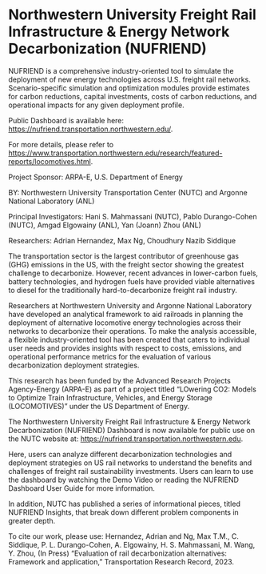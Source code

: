 # Northwestern University Freight Rail Infrastructure & Energy Network Decarbonization (NUFRIEND)
NUFRIEND is a comprehensive industry-oriented tool to simulate the deployment of new energy technologies across U.S. freight rail networks. Scenario-specific simulation and optimization modules provide estimates for carbon reductions, capital investments, costs of carbon reductions, and operational impacts for any given deployment profile.

Public Dashboard is available here: https://nufriend.transportation.northwestern.edu/. 

For more details, please refer to https://www.transportation.northwestern.edu/research/featured-reports/locomotives.html.

Project Sponsor: ARPA-E, U.S. Department of Energy

BY: Northwestern University Transportation Center (NUTC) and Argonne National Laboratory (ANL)

Principal Investigators: Hani S. Mahmassani (NUTC), Pablo Durango-Cohen (NUTC), Amgad Elgowainy (ANL), Yan (Joann) Zhou (ANL)

Researchers: Adrian Hernandez, Max Ng, ‪Choudhury Nazib Siddique

The transportation sector is the largest contributor of greenhouse gas (GHG) emissions in the US, with the freight sector showing the greatest challenge to decarbonize. However, recent advances in lower-carbon fuels, battery technologies, and hydrogen fuels have provided viable alternatives to diesel for the traditionally hard-to-decarbonize freight rail industry.

Researchers at Northwestern University and Argonne National Laboratory have developed an analytical framework to aid railroads in planning the deployment of alternative locomotive energy technologies across their networks to decarbonize their operations. To make the analysis accessible, a flexible industry-oriented tool has been created that caters to individual user needs and provides insights with respect to costs, emissions, and operational performance metrics for the evaluation of various decarbonization deployment strategies.

This research has been funded by the Advanced Research Projects Agency-Energy (ARPA-E) as part of a project titled “LOwering CO2: Models to Optimize Train Infrastructure, Vehicles, and Energy Storage (LOCOMOTIVES)” under the US Department of Energy.

The Northwestern University Freight Rail Infrastructure & Energy Network Decarbonization (NUFRIEND) Dashboard is now available for public use on the NUTC website at:  https://nufriend.transportation.northwestern.edu.

Here, users can analyze different decarbonization technologies and deployment strategies on US rail networks to understand the benefits and challenges of freight rail sustainability investments. Users can learn to use the dashboard by watching the Demo Video or reading the NUFRIEND Dashboard User Guide for more information. 

In addition, NUTC has published a series of informational pieces, titled NUFRIEND Insights, that break down different problem components in greater depth.

To cite our work, please use:
Hernandez, Adrian and Ng, Max T.M., C. Siddique, P. L. Durango-Cohen, A. Elgowainy, H. S. Mahmassani, M. Wang, Y. Zhou, (In Press) “Evaluation of rail decarbonization alternatives: Framework and application,” Transportation Research Record, 2023.
